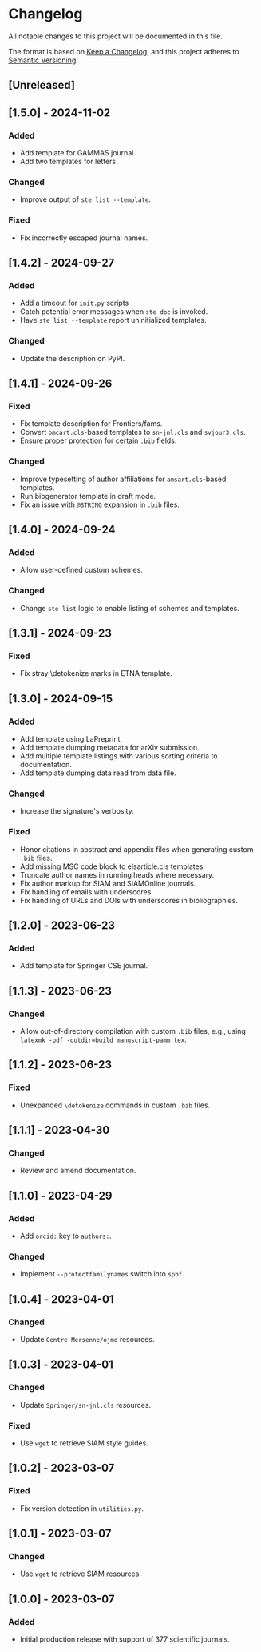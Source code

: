 # Changelog

All notable changes to this project will be documented in this file.

The format is based on [Keep a Changelog](https://keepachangelog.com/en/1.0.0/),
and this project adheres to [Semantic Versioning](https://semver.org/spec/v2.0.0.html).

## [Unreleased]

## [1.5.0] - 2024-11-02
### Added
- Add template for GAMMAS journal.
- Add two templates for letters.
### Changed
- Improve output of `ste list --template`.
### Fixed
- Fix incorrectly escaped journal names.

## [1.4.2] - 2024-09-27
### Added
- Add a timeout for `init.py` scripts
- Catch potential error messages when `ste doc` is invoked.
- Have `ste list --template` report uninitialized templates.
### Changed
- Update the description on PyPI.

## [1.4.1] - 2024-09-26
### Fixed
- Fix template description for Frontiers/fams.
- Convert `bmcart.cls`-based templates to `sn-jnl.cls` and `svjour3.cls`.
- Ensure proper protection for certain `.bib` fields.
### Changed
- Improve typesetting of author affiliations for `amsart.cls`-based templates.
- Run bibgenerator template in draft mode.
- Fix an issue with `@STRING` expansion in `.bib` files.

## [1.4.0] - 2024-09-24
### Added
- Allow user-defined custom schemes.
### Changed
- Change `ste list` logic to enable listing of schemes and templates.

## [1.3.1] - 2024-09-23
### Fixed
- Fix stray \detokenize marks in ETNA template.

## [1.3.0] - 2024-09-15
### Added
- Add template using LaPreprint.
- Add template dumping metadata for arXiv submission.
- Add multiple template listings with various sorting criteria to documentation.
- Add template dumping data read from data file.
### Changed
- Increase the signature's verbosity.
### Fixed
- Honor citations in abstract and appendix files when generating custom `.bib` files.
- Add missing MSC code block to elsarticle.cls templates.
- Truncate author names in running heads where necessary.
- Fix author markup for SIAM and SIAMOnline journals.
- Fix handling of emails with underscores.
- Fix handling of URLs and DOIs with underscores in bibliographies.

## [1.2.0] - 2023-06-23
### Added
- Add template for Springer CSE journal.

## [1.1.3] - 2023-06-23
### Changed
- Allow out-of-directory compilation with custom `.bib` files, e.g., using `latexmk -pdf -outdir=build manuscript-pamm.tex`.

## [1.1.2] - 2023-06-23
### Fixed
- Unexpanded `\detokenize` commands in custom `.bib` files.

## [1.1.1] - 2023-04-30
### Changed
- Review and amend documentation.

## [1.1.0] - 2023-04-29
### Added
- Add `orcid:` key to `authors:`.
### Changed
- Implement `--protectfamilynames` switch into `spbf`.

## [1.0.4] - 2023-04-01
### Changed
- Update `Centre Mersenne/ojmo` resources.

## [1.0.3] - 2023-04-01
### Changed
- Update `Springer/sn-jnl.cls` resources.
### Fixed
- Use `wget` to retrieve SIAM style guides.

## [1.0.2] - 2023-03-07
### Fixed
- Fix version detection in `utilities.py`.

## [1.0.1] - 2023-03-07
### Changed
- Use `wget` to retrieve SIAM resources.

## [1.0.0] - 2023-03-07
### Added
- Initial production release with support of 377 scientific journals.
